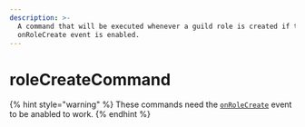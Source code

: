 ```yaml
---
description: >-
  A command that will be executed whenever a guild role is created if the
  onRoleCreate event is enabled.
---
```


# roleCreateCommand

{% hint style="warning" %}
These commands need the [`onRoleCreate`](../guides/client-events.md) event to be anabled to work.
{% endhint %}


